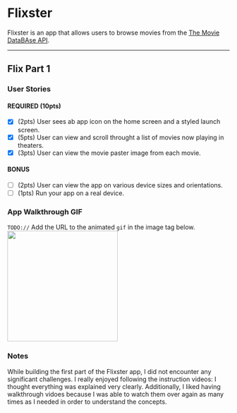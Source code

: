 # Flixster

Flixster is an app that allows users to browse movies from the [The Movie DataBAse API](http://docs.themoviedb.apiary.io/#).

---

## Flix Part 1

### User Stories
#### REQUIRED (10pts)
- [x] (2pts) User sees ab app icon on the home screen and a styled launch screen. 
- [x] (5pts) User can view and scroll throught a list of movies now playing in theaters. 
- [x] (3pts) User can view the movie paster image from each movie. 

#### BONUS
- [ ] (2pts) User can view the app on various device sizes and orientations. 
- [ ] (1pts) Run your app on a real device.

### App Walkthrough GIF

`TODO://` Add the URL to the animated `gif` in the image tag below. 
<img src="YOUR_GIF_URL_HERE" width=250><br>

### Notes
While building the first part of the Flixster app, I did not encounter any significant challenges. I really enjoyed following the 
instruction videos: I thought everything was explained very clearly. Additionally, I liked having walkthrough vidoes because I was 
able to watch them over again as many times as I needed in order to understand the concepts. 
